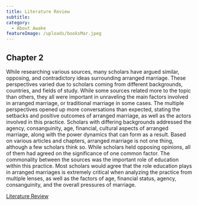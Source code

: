 ```yaml
---
title: Literature Review
subtitle:
category:
  - About Awake
featureImage: /uploads/booksMar.jpeg
---
```

## Chapter 2

While researching various sources, many scholars have argued similar, opposing, and contradictory ideas surrounding arranged marriage. These perspectives varied due to scholars coming from different backgrounds, countries, and fields of study. While some sources related more to the topic than others, they all were important in unraveling the main factors involved in arranged marriage, or traditional marriage in some cases. The multiple perspectives opened up more conversations than expected, stating the setbacks and positive outcomes of arranged marriage, as well as the actors involved in this practice. Scholars with differing backgrounds addressed the agency, consanguinity, age, financial, cultural aspects of arranged marriage, along with the power dynamics that can form as a result. Based on various articles and chapters, arranged marriage is not one thing, although a few scholars think so. While scholars held opposing opinions, all of them had agreed on the significance of one common factor. The commonality between the sources was the important role of education within this practice. Most scholars would agree that the role education plays in arranged marriages is extremely critical when analyzing the practice from multiple lenses, as well as the factors of age, financial status, agency, consanguinity, and the overall pressures of marriage.

[Literature Review](https://docs.google.com/document/d/1YCfVA_WuA9yMWZJBlTWaV866MCYve55CwpdYb6iHom0/export?format=pdf)
